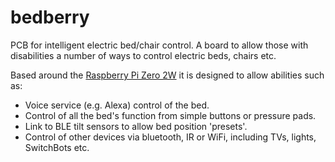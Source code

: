 # bedberry

PCB for intelligent electric bed/chair control. A board to allow those with disabilities
a number of ways to control electric beds, chairs etc.

Based around the [Raspberry Pi Zero 2W](https://www.raspberrypi.com/products/raspberry-pi-zero-2-w/) it is designed to allow abilities such as:

- Voice service (e.g. Alexa) control of the bed.
- Control of all the bed's function from simple buttons or pressure pads.
- Link to BLE tilt sensors to allow bed position 'presets'.
- Control of other devices via bluetooth, IR or WiFi, including TVs, lights, SwitchBots etc.


